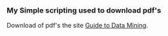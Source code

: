 ### My Simple scripting used to download pdf's
 Download of pdf's the site [Guide to Data Mining](http://guidetodatamining.com).